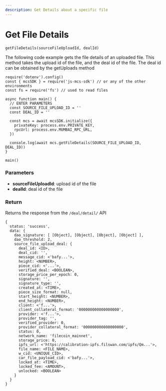 ```yaml
---
description: Get Details about a specific file
---
```


# Get File Details

`getFileDetails(sourceFileUploadId, dealId)`

The following code example gets the file details of an uploaded file. This method takes the upload id of the file, and the deal id of the file. The deal id can be obtained by the getUploads method

```
require('dotenv').config()
const { mcsSDK } = require('js-mcs-sdk') // or any of the other environments
const fs = require('fs') // used to read files

async function main() {
  // ENTER PARAMETERS
  const SOURCE_FILE_UPLOAD_ID = ''
  const DEAL_ID = ''
  
  const mcs = await mcsSDK.initialize({
    privateKey: process.env.PRIVATE_KEY,
    rpcUrl: process.env.MUMBAI_RPC_URL,
  })
   
  console.log(await mcs.getFileDetails(SOURCE_FILE_UPLOAD_ID, DEAL_ID))
}

main()
```

### Parameters

* **sourceFileUploadId**: upload id of the file
* **dealId**: deal id of the file

### Return

Returns the response from the `/deal/detail/` API

```
{
  status: 'success',
  data: {
    dao_signature: [ [Object], [Object], [Object], [Object] ],
    dao_threshold: 2,
    source_file_upload_deal: {
      deal_id: <ID>,
      deal_cid: '',
      message_cid: <'bafy...'>,
      height: <NUMBER>,
      piece_cid: <'...'>,
      verified_deal: <BOOLEAN>,
      storage_price_per_epoch: 0,
      signature: '',
      signature_type: '',
      created_at: <TIME>,
      piece_size_format: null,
      start_height: <NUMBER>,
      end_height: <NUMBER>,
      client: <'f...'>,
      client_collateral_format: '000000000000000000',
      provider: <'f...'>,
      provider_tag: '',
      verified_provider: 0,
      provider_collateral_format: '000000000000000000',
      status: 0,
      network_name: 'filecoin_mainnet',
      storage_price: 0,
      ipfs_url: <'https://calibration-ipfs.filswan.com/ipfs/Qm...'>,
      file_name: <FILE_NAME>,
      w_cid: <UNIQUE_CID>,
      car_file_payload_cid: <'bafy...'>,
      locked_at: <TIME>,
      locked_fee: <AMOUNT>,
      unlocked: <BOOLEAN>
    }
  }
}
```
